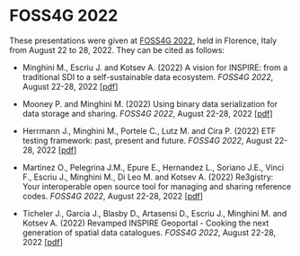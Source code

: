 # FOSS4G 2022
These presentations were given at [FOSS4G 2022](https://2022.foss4g.org), held in Florence, Italy from August 22 to 28, 2022. They can be cited as follows:

* Minghini M., Escriu J. and Kotsev A. (2022) A vision for INSPIRE: from a traditional SDI to a self-sustainable data ecosystem. _FOSS4G 2022_, August 22-28, 2022 [[pdf](FOSS4G_2022_INSPIRE.pdf)]

* Mooney P. and Minghini M. (2022) Using binary data serialization for data storage and sharing. _FOSS4G 2022_, August 22-28, 2022 [[pdf](Mooney-Binary-Encodings-FOSS4G2022.pdf)]

* Herrmann J., Minghini M., Portele C., Lutz M. and Cira P. (2022) ETF testing framework: past, present and future. _FOSS4G 2022_, August 22-28, 2022 [[pdf](FOSS4G_2022_ETF_testing_framework.pdf)]

* Martínez O., Pelegrina J.M., Epure E., Hernandez L., Soriano J.E., Vinci F., Escriu J., Minghini M., Di Leo M. and Kotsev A. (2022) Re3gistry: Your interoperable open source tool for managing and sharing reference codes. _FOSS4G 2022_, August 22-28, 2022 [[pdf](FOSS4G-2022_Re3gistry.pdf)]

* Ticheler J., Garcia J., Blasby D., Artasensi D., Escriu J., Minghini M. and Kotsev A. (2022) Revamped INSPIRE Geoportal - Cooking the next generation of spatial data catalogues. _FOSS4G 2022_, August 22-28, 2022 [[pdf](FOSS4G-2022_INSPIRE_Geoportal.pdf)]
